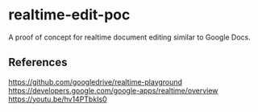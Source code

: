 # realtime-edit-poc

A proof of concept for realtime document editing similar to Google Docs.

## References

https://github.com/googledrive/realtime-playground
https://developers.google.com/google-apps/realtime/overview
https://youtu.be/hv14PTbkIs0

